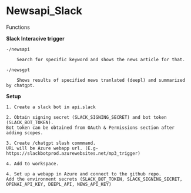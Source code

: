 # Newsapi_Slack
Functions

**Slack Interacive trigger**

	-/newsapi
  
    	Search for specific keyword and shows the news article for that.
    
	-/newsgpt
  
    	Shows results of specified news tranlated (deepl) and summarized by chatgpt.
      
**Setup**

	1. Create a slack bot in api.slack
	
	2. Obtain signing secret (SLACK_SIGNING_SECRET) and bot token (SLACK_BOT_TOKEN). 
	Bot token can be obtained from OAuth & Permissions section after adding scopes.
	
	3. Create /chatgpt slash commmand.  
	URL will be Azure webapp url. (E.g- https://slackbotprod.azurewebsites.net/mp3_trigger)
	
	4. Add to workspace.
	
	4. Set up a webapp in Azure and connect to the github repo. 
	Add the environment secrets (SLACK_BOT_TOKEN, SLACK_SIGNING_SECRET, OPENAI_API_KEY, DEEPL_API, NEWS_API_KEY)
